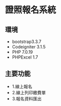 # 證照報名系統

## 環境 
- bootstrap3.3.7 
- Codeigniter 3.1.5
- PHP 7.0.19
- PHPExcel 1.7

## 主要功能
- 1.線上報名
- 2.線上列印繳費單
- 3.報名資料匯出
